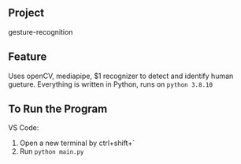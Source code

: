 ## Project
gesture-recognition 

## Feature
Uses openCV, mediapipe, $1 recognizer to detect and identify human gueture.
Everything is written in Python, runs on `python 3.8.10`

## To Run the Program
VS Code: 
1. Open a new terminal by ctrl+shift+`
2. Run `python main.py` 
